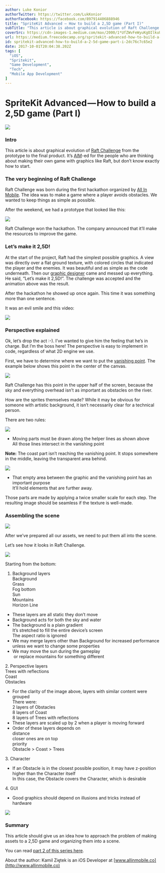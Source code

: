 ```yaml
---
author: Luke Konior
authorTwitter: https://twitter.com/LukKonior
authorFacebook: https://facebook.com/897914406888946
title: "SpriteKit Advanced — How to build a 2,5D game (Part I)"
subTitle: "This article is about graphical evolution of Raft Challenge from the prototype to the final product. It’s AIM-ed for the people who are t..."
coverSrc: https://cdn-images-1.medium.com/max/2000/1*UfZWvFeWyuKgOIlkuU1log.png
url: https://medium.freecodecamp.org/spritekit-advanced-how-to-build-a-2-5d-game-part-i-2dc76c7c65e2
id: spritekit-advanced-how-to-build-a-2-5d-game-part-i-2dc76c7c65e2
date: 2017-10-01T20:04:38.202Z
tags: [
  "iOS",
  "Spritekit",
  "Game Development",
  "Tech",
  "Mobile App Development"
]
---
```

# SpriteKit Advanced — How to build a 2,5D game (Part I)







![](https://cdn-images-1.medium.com/max/2000/1*UfZWvFeWyuKgOIlkuU1log.png)







### Intro

This article is about graphical evolution of [Raft Challenge](https://itunes.apple.com/app/apple-store/id1073887270?pt=117756562&ct=Develop%20Articles&mt=8) from the prototype to the final product. It’s [AIM](https://www.allinmobile.co)-ed for the people who are thinking about making their own game with graphics like Raft, but don’t know exactly how to start.

### The very beginning of Raft Challenge

Raft Challenge was born during the first hackathon organized by [All In Mobile](https://www.allinmobile.co). The idea was to make a game where a player avoids obstacles. We wanted to keep things as simple as possible.

After the weekend, we had a prototype that looked like this:



![](https://cdn-images-1.medium.com/max/1600/0*29ZcVeUwWak334-s.)



Raft Challenge won the hackathon. The company announced that it’ll make the resources to improve the game.

### Let’s make it 2,5D!

At the start of the project, Raft had the simplest possible graphics. A view was directly over a flat ground texture, with colored circles that indicated the player and the enemies. It was beautiful and as simple as the code underneath. Then our [graphic designer](https://dribbble.com/allinmobile) came and messed up everything. He said, “Let’s make it 2,5D!”. The challenge was accepted and the animation above was the result.

After the hackathon he showed up once again. This time it was something more than one sentence.

It was an evil smile and this video:



![](https://cdn-images-1.medium.com/max/1600/0*3TKCZXfkWaib8OYk.)



### Perspective explained

Ok, let’s drop the act :-). I’ve wanted to give him the feeling that he’s in charge. But I’m the boss here! The perspective is easy to implement in code, regardless of what 2D engine we use.

First, we have to determine where we want to put the [vanishing point](https://en.wikipedia.org/wiki/Perspective_%28graphical%29#One-point_perspective). The example below shows this point in the center of the canvas.



![](https://cdn-images-1.medium.com/max/1600/0*xnahdNb6kRoh-G7m.)



Raft Challenge has this point in the upper half of the screen, because the sky and everything overhead isn’t as important as obstacles on the river.

How are the sprites themselves made? While it may be obvious for someone with artistic background, it isn’t necessarily clear for a technical person.

There are two rules:



![](https://cdn-images-1.medium.com/max/1600/0*ipZT-l4zDgd9T6Iz.)



*   Moving parts must be drawn along the helper lines as shown above  
    All those lines intersect in the vanishing point

**Note:** The coast part isn’t reaching the vanishing point. It stops somewhere in the middle, leaving the transparent area behind.



![](https://cdn-images-1.medium.com/max/1600/0*pr5ogyA1xVz0lgvv.)



*   That empty area between the graphic and the vanishing point has an important purpose  
    It’ll hold elements that are further away.

Those parts are made by applying a twice smaller scale for each step. The resulting image should be seamless if the texture is well-made.

### Assembling the scene



![](https://cdn-images-1.medium.com/max/1600/0*4VyeL4eUI7iNyYqP.)



After we’ve prepared all our assets, we need to put them all into the scene.

Let’s see how it looks in Raft Challenge.



![](https://cdn-images-1.medium.com/max/1600/0*qAPitL_kSVE8ytz1.)



Starting from the bottom:

1.  Background layers  
    Background   
    Grass   
    Fog bottom   
    Sun   
    Mountains   
    Horizon Line

*   These layers are all static they don’t move
*   Background acts for both the sky and water
*   The background is a plain gradient   
    It’s stretched to fill the entire device’s screen   
    The aspect ratio is ignored
*   We may merge layers other than Background for increased performance unless we want to change some properties
*   We may move the sun during the gameplay  
     or replace mountains for something different

2\. Perspective layers   
Trees with reflections   
Coast   
Obstacles

*   For the clarity of the image above, layers with similar content were grouped  
    There were:   
    2 layers of Obstacles  
    8 layers of Coast  
    8 layers of Trees with reflections
*   These layers are scaled up by 2 when a player is moving forward
*   Order of these layers depends on  
    distance   
    closer ones are on top  
    priority   
    Obstacle > Coast > Trees

3\. Character

*   If an Obstacle is in the closest possible position, it may have z-position higher than the Character itself  
    In this case, the Obstacle covers the Character, which is desirable

4\. GUI

*   Good graphics should depend on illusions and tricks instead of hardware



![](https://cdn-images-1.medium.com/max/1600/0*zgXz-u5twZohGh22.)



### Summary

This article should give us an idea how to approach the problem of making assets to a 2,5D game and organizing them into a scene.

You can read [part 2 of this series here](https://medium.freecodecamp.org/spritekit-advanced-how-to-build-a-2-5d-game-part-ii-30ddb613b568).

About the author: Kamil Ziętek is an iOS Developer at [www.allinmobile.co](http://www.allinmobile.co)








